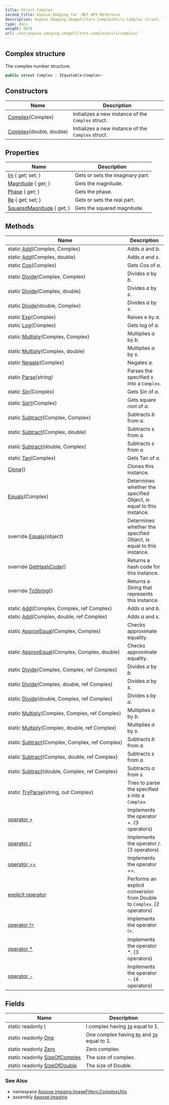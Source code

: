 ```yaml
---
title: Struct Complex
second_title: Aspose.Imaging for .NET API Reference
description: Aspose.Imaging.ImageFilters.ComplexUtils.Complex struct. The complex number structure
type: docs
weight: 9870
url: /net/aspose.imaging.imagefilters.complexutils/complex/
---
```

## Complex structure

The complex number structure.

```csharp
public struct Complex : IEquatable<Complex>
```

## Constructors

| Name | Description |
| --- | --- |
| [Complex](complex/#constructor)(Complex) | Initializes a new instance of the `Complex` struct. |
| [Complex](complex/#constructor_1)(double, double) | Initializes a new instance of the `Complex` struct. |

## Properties

| Name | Description |
| --- | --- |
| [Im](../../aspose.imaging.imagefilters.complexutils/complex/im/) { get; set; } | Gets or sets the imaginary part. |
| [Magnitude](../../aspose.imaging.imagefilters.complexutils/complex/magnitude/) { get; } | Gets the magnitude. |
| [Phase](../../aspose.imaging.imagefilters.complexutils/complex/phase/) { get; } | Gets the phase. |
| [Re](../../aspose.imaging.imagefilters.complexutils/complex/re/) { get; set; } | Gets or sets the real part. |
| [SquaredMagnitude](../../aspose.imaging.imagefilters.complexutils/complex/squaredmagnitude/) { get; } | Gets the squared magnitude. |

## Methods

| Name | Description |
| --- | --- |
| static [Add](../../aspose.imaging.imagefilters.complexutils/complex/add/#add)(Complex, Complex) | Adds *a* and *b*. |
| static [Add](../../aspose.imaging.imagefilters.complexutils/complex/add/#add_1)(Complex, double) | Adds *a* and *s*. |
| static [Cos](../../aspose.imaging.imagefilters.complexutils/complex/cos/)(Complex) | Gets Cos of *a*. |
| static [Divide](../../aspose.imaging.imagefilters.complexutils/complex/divide/#divide)(Complex, Complex) | Divides *a* by *b*. |
| static [Divide](../../aspose.imaging.imagefilters.complexutils/complex/divide/#divide_1)(Complex, double) | Divides *a* by *s*. |
| static [Divide](../../aspose.imaging.imagefilters.complexutils/complex/divide/#divide_2)(double, Complex) | Divides *a* by *s*. |
| static [Exp](../../aspose.imaging.imagefilters.complexutils/complex/exp/)(Complex) | Raises e by *a*. |
| static [Log](../../aspose.imaging.imagefilters.complexutils/complex/log/)(Complex) | Gets log of *a*. |
| static [Multiply](../../aspose.imaging.imagefilters.complexutils/complex/multiply/#multiply)(Complex, Complex) | Multiplies *a* by *b*. |
| static [Multiply](../../aspose.imaging.imagefilters.complexutils/complex/multiply/#multiply_1)(Complex, double) | Multiplies *a* by *s*. |
| static [Negate](../../aspose.imaging.imagefilters.complexutils/complex/negate/)(Complex) | Negates *a*. |
| static [Parse](../../aspose.imaging.imagefilters.complexutils/complex/parse/)(string) | Parses the specified *s* into a `Complex`. |
| static [Sin](../../aspose.imaging.imagefilters.complexutils/complex/sin/)(Complex) | Gets Sin of *a*. |
| static [Sqrt](../../aspose.imaging.imagefilters.complexutils/complex/sqrt/)(Complex) | Gets square root of *a*. |
| static [Subtract](../../aspose.imaging.imagefilters.complexutils/complex/subtract/#subtract)(Complex, Complex) | Subtracts *b* from *a*. |
| static [Subtract](../../aspose.imaging.imagefilters.complexutils/complex/subtract/#subtract_1)(Complex, double) | Subtracts *s* from *a*. |
| static [Subtract](../../aspose.imaging.imagefilters.complexutils/complex/subtract/#subtract_2)(double, Complex) | Subtracts *s* from *a*. |
| static [Tan](../../aspose.imaging.imagefilters.complexutils/complex/tan/)(Complex) | Gets Tan of *a*. |
| [Clone](../../aspose.imaging.imagefilters.complexutils/complex/clone/)() | Clones this instance. |
| [Equals](../../aspose.imaging.imagefilters.complexutils/complex/equals/#equals)(Complex) | Determines whether the specified Object, is equal to this instance. |
| override [Equals](../../aspose.imaging.imagefilters.complexutils/complex/equals/#equals_1)(object) | Determines whether the specified Object, is equal to this instance. |
| override [GetHashCode](../../aspose.imaging.imagefilters.complexutils/complex/gethashcode/)() | Returns a hash code for this instance. |
| override [ToString](../../aspose.imaging.imagefilters.complexutils/complex/tostring/)() | Returns a String that represents this instance. |
| static [Add](../../aspose.imaging.imagefilters.complexutils/complex/add/#add_2)(Complex, Complex, ref Complex) | Adds *a* and *b*. |
| static [Add](../../aspose.imaging.imagefilters.complexutils/complex/add/#add_3)(Complex, double, ref Complex) | Adds *a* and *s*. |
| static [ApproxEqual](../../aspose.imaging.imagefilters.complexutils/complex/approxequal/#approxequal)(Complex, Complex) | Checks approximate equality. |
| static [ApproxEqual](../../aspose.imaging.imagefilters.complexutils/complex/approxequal/#approxequal_1)(Complex, Complex, double) | Checks approximate equality. |
| static [Divide](../../aspose.imaging.imagefilters.complexutils/complex/divide/#divide_3)(Complex, Complex, ref Complex) | Divides *a* by *b*. |
| static [Divide](../../aspose.imaging.imagefilters.complexutils/complex/divide/#divide_4)(Complex, double, ref Complex) | Divides *a* by *s*. |
| static [Divide](../../aspose.imaging.imagefilters.complexutils/complex/divide/#divide_5)(double, Complex, ref Complex) | Divides *s* by *a*. |
| static [Multiply](../../aspose.imaging.imagefilters.complexutils/complex/multiply/#multiply_2)(Complex, Complex, ref Complex) | Multiplies *a* by *b*. |
| static [Multiply](../../aspose.imaging.imagefilters.complexutils/complex/multiply/#multiply_3)(Complex, double, ref Complex) | Multiplies *a* by *s*. |
| static [Subtract](../../aspose.imaging.imagefilters.complexutils/complex/subtract/#subtract_3)(Complex, Complex, ref Complex) | Subtracts *b* from *a*. |
| static [Subtract](../../aspose.imaging.imagefilters.complexutils/complex/subtract/#subtract_4)(Complex, double, ref Complex) | Subtracts *s* from *a*. |
| static [Subtract](../../aspose.imaging.imagefilters.complexutils/complex/subtract/#subtract_5)(double, Complex, ref Complex) | Subtracts *a* from *s*. |
| static [TryParse](../../aspose.imaging.imagefilters.complexutils/complex/tryparse/)(string, out Complex) | Tries to parse the specified *s* into a `Complex`. |
| [operator +](../../aspose.imaging.imagefilters.complexutils/complex/op_addition/#op_addition) | Implements the operator +. (3 operators) |
| [operator /](../../aspose.imaging.imagefilters.complexutils/complex/op_division/#op_division) | Implements the operator /. (3 operators) |
| [operator ==](../../aspose.imaging.imagefilters.complexutils/complex/op_equality/) | Implements the operator ==. |
| [explicit operator](../../aspose.imaging.imagefilters.complexutils/complex/op_explicit/#op_explicit) | Performs an explicit conversion from Double to `Complex`. (2 operators) |
| [operator !=](../../aspose.imaging.imagefilters.complexutils/complex/op_inequality/) | Implements the operator !=. |
| [operator *](../../aspose.imaging.imagefilters.complexutils/complex/op_multiply/#op_multiply) | Implements the operator *. (3 operators) |
| [operator -](../../aspose.imaging.imagefilters.complexutils/complex/op_subtraction/) | Implements the operator -. (4 operators) |

## Fields

| Name | Description |
| --- | --- |
| static readonly [I](../../aspose.imaging.imagefilters.complexutils/complex/i/) | I complex having [`Im`](./im/) equal to 1. |
| static readonly [One](../../aspose.imaging.imagefilters.complexutils/complex/one/) | One complex having [`Re`](./re/) and [`Im`](./im/) equal to 1. |
| static readonly [Zero](../../aspose.imaging.imagefilters.complexutils/complex/zero/) | Zero complex. |
| static readonly [SizeOfComplex](../../aspose.imaging.imagefilters.complexutils/complex/sizeofcomplex/) | The size of complex. |
| static readonly [SizeOfDouble](../../aspose.imaging.imagefilters.complexutils/complex/sizeofdouble/) | The size of Double. |

### See Also

* namespace [Aspose.Imaging.ImageFilters.ComplexUtils](../../aspose.imaging.imagefilters.complexutils/)
* assembly [Aspose.Imaging](../../)


